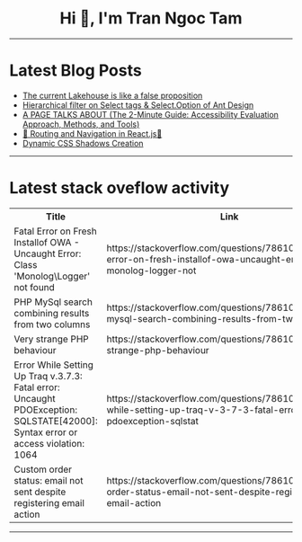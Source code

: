 <h1 align="center">Hi 👋, I'm Tran Ngoc Tam</h1>

---

# Latest Blog Posts 
<!-- BLOG-POST-LIST:START -->
- [The current Lakehouse is like a false proposition](https://dev.to/esproc_spl/the-current-lakehouse-is-like-a-false-proposition-2le4)
- [Hierarchical filter on Select tags &amp; Select.Option of Ant Design](https://dev.to/trn_thanhhiu_f59ffe159/hierarchical-filter-on-select-tags-selectoption-of-ant-design-2c9i)
- [A PAGE TALKS ABOUT &lpar;The 2-Minute Guide: Accessibility Evaluation Approach, Methods, and Tools&rpar;](https://dev.to/rewirebyautomation/a-page-talks-about-the-2-minute-guide-accessibility-evaluation-approach-methods-and-tools-2km)
- [🚀 Routing and Navigation in React.js🚀](https://dev.to/erasmuskotoka/routing-and-navigation-in-reactjs-2767)
- [Dynamic CSS Shadows Creation](https://dev.to/labex/dynamic-css-shadows-creation-3056)
<!-- BLOG-POST-LIST:END -->

---

# Latest stack oveflow activity
<table>
  <tr><th>Title</th><th>Link</th></tr>
  <!-- STACKOVERFLOW:START --><tr><td>Fatal Error on Fresh Installof OWA - Uncaught Error: Class &#39;Monolog\Logger&#39; not found</td><td>https://stackoverflow.com/questions/78610401/fatal-error-on-fresh-installof-owa-uncaught-error-class-monolog-logger-not</td></tr><tr><td>PHP MySql search combining results from two columns</td><td>https://stackoverflow.com/questions/78610357/php-mysql-search-combining-results-from-two-columns</td></tr><tr><td>Very strange PHP behaviour</td><td>https://stackoverflow.com/questions/78610341/very-strange-php-behaviour</td></tr><tr><td>Error While Setting Up Traq v.3.7.3: Fatal error: Uncaught PDOException: SQLSTATE[42000]: Syntax error or access violation: 1064</td><td>https://stackoverflow.com/questions/78610321/error-while-setting-up-traq-v-3-7-3-fatal-error-uncaught-pdoexception-sqlstat</td></tr><tr><td>Custom order status: email not sent despite registering email action</td><td>https://stackoverflow.com/questions/78610089/custom-order-status-email-not-sent-despite-registering-email-action</td></tr><!-- STACKOVERFLOW:END -->
</table>

---


